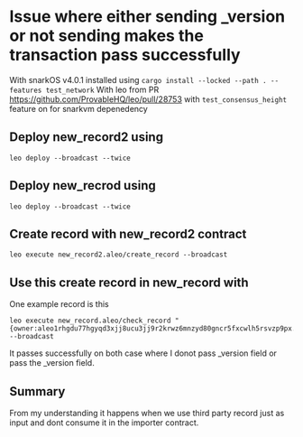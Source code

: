 # Issue where either sending _version or not sending makes the transaction pass successfully
With snarkOS v4.0.1 installed using `cargo install --locked --path . --features test_network`
With leo from PR https://github.com/ProvableHQ/leo/pull/28753  with `test_consensus_height` feature on for snarkvm depenedency

## Deploy new_record2 using
```
leo deploy --broadcast --twice
```

## Deploy new_recrod using
```
leo deploy --broadcast --twice
```

## Create record with new_record2 contract
```
leo execute new_record2.aleo/create_record --broadcast
```

## Use this create record in new_record with
One example record is this
```
leo execute new_record.aleo/check_record "{owner:aleo1rhgdu77hgyqd3xjj8ucu3jj9r2krwz6mnzyd80gncr5fxcwlh5rsvzp9px.private,id:1u32.private,_nonce:4831188040890779660686663498536260049695845537573779680715909167343704062725group.public}" --broadcast 
```
It passes successfully on both case where I donot pass _version field or pass the _version field.

## Summary
From my understanding it happens when we use third party record just as input and dont consume it in the importer contract.







